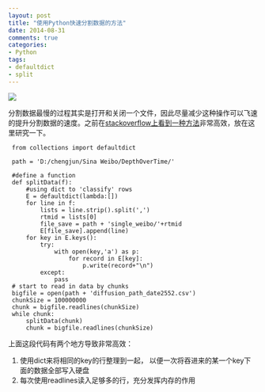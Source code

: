 ```yaml
---
layout: post
title: "使用Python快速分割数据的方法"
date: 2014-08-31 
comments: true
categories:
- Python
tags:
- defaultdict
- split
---
```




![](http://chengjun.qiniudn.com/longcat.PNG)

分割数据最慢的过程其实是打开和关闭一个文件，因此尽量减少这种操作可以飞速的提升分割数据的速度。之前在[stackoverflow上看到一种方法](http://stackoverflow.com/questions/519633/lazy-method-for-reading-big-file-in-python?lq=1)非常高效，放在这里研究一下。

     from collections import defaultdict

     path = 'D:/chengjun/Sina Weibo/DepthOverTime/'

     #define a function
     def splitData(f):
         #using dict to 'classify' rows
         E = defaultdict(lambda:[])
         for line in f:
             lists = line.strip().split(',')
             rtmid = lists[0]
             file_save = path + 'single_weibo/'+rtmid
             E[file_save].append(line)
         for key in E.keys():
             try:
                 with open(key,'a') as p:
                     for record in E[key]:
                         p.write(record+"\n")
             except:
                 pass
     # start to read in data by chunks
     bigfile = open(path + 'diffusion_path_date2552.csv')
     chunkSize = 100000000
     chunk = bigfile.readlines(chunkSize)
     while chunk:
         splitData(chunk)
         chunk = bigfile.readlines(chunkSize)

 上面这段代码有两个地方导致非常高效：

 1. 使用dict来将相同的key的行整理到一起， 以便一次将吞进来的某一个key下面的数据全部写入硬盘
 2. 每次使用readlines读入足够多的行，充分发挥内存的作用
